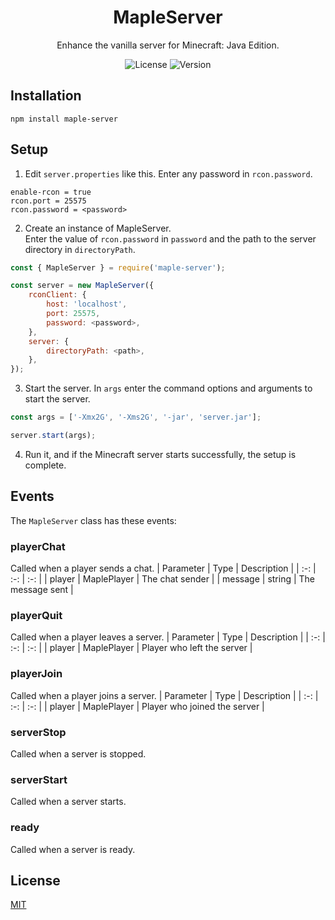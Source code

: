 <div align=center>

# MapleServer
Enhance the vanilla server for Minecraft: Java Edition.

![License](https://img.shields.io/npm/l/maple-server)
![Version](https://img.shields.io/npm/v/maple-server)

</div>

## Installation
```console
npm install maple-server
```

## Setup
1. Edit `server.properties` like this. Enter any password in `rcon.password`.
```properties
enable-rcon = true
rcon.port = 25575
rcon.password = <password>
```

2. Create an instance of MapleServer.  
   Enter the value of `rcon.password` in `password` and the path to the server directory in `directoryPath`.
```js
const { MapleServer } = require('maple-server');

const server = new MapleServer({
    rconClient: {
        host: 'localhost',
        port: 25575,
        password: <password>,
    },
    server: {
        directoryPath: <path>,
    },
});
```

3. Start the server. In `args` enter the command options and arguments to start the server.
```js
const args = ['-Xmx2G', '-Xms2G', '-jar', 'server.jar'];

server.start(args);
```

4. Run it, and if the Minecraft server starts successfully, the setup is complete.

## Events
The `MapleServer` class has these events:

### playerChat
Called when a player sends a chat.
| Parameter | Type | Description |
| :-: | :-: | :-: |
| player | MaplePlayer | The chat sender |
| message | string | The message sent |

### playerQuit
Called when a player leaves a server.
| Parameter | Type | Description |
| :-: | :-: | :-: |
| player | MaplePlayer | Player who left the server |

### playerJoin
Called when a player joins a server.
| Parameter | Type | Description |
| :-: | :-: | :-: |
| player | MaplePlayer | Player who joined the server |

### serverStop
Called when a server is stopped.

### serverStart
Called when a server starts.

### ready
Called when a server is ready.

## License
[MIT](LICENSE)
